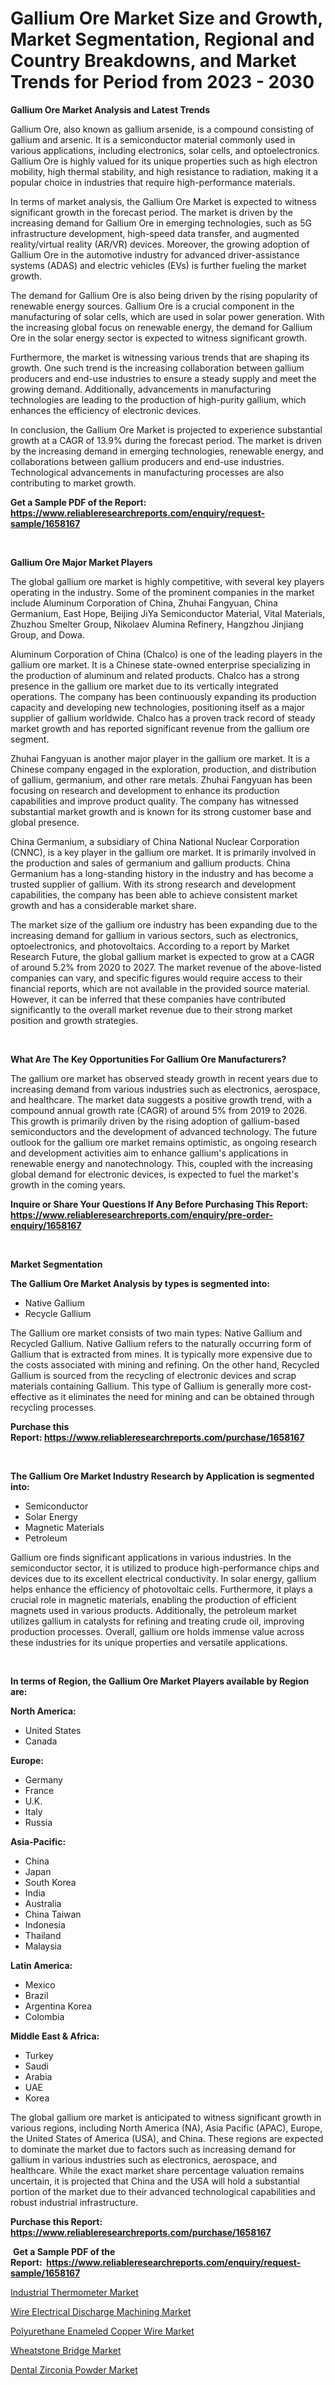 <p><h1>Gallium Ore Market Size and Growth, Market Segmentation, Regional and Country Breakdowns, and Market Trends for Period from 2023 -  2030</h1></p><p><strong>Gallium Ore Market Analysis and Latest Trends</strong></p>
<p><p>Gallium Ore, also known as gallium arsenide, is a compound consisting of gallium and arsenic. It is a semiconductor material commonly used in various applications, including electronics, solar cells, and optoelectronics. Gallium Ore is highly valued for its unique properties such as high electron mobility, high thermal stability, and high resistance to radiation, making it a popular choice in industries that require high-performance materials.</p><p>In terms of market analysis, the Gallium Ore Market is expected to witness significant growth in the forecast period. The market is driven by the increasing demand for Gallium Ore in emerging technologies, such as 5G infrastructure development, high-speed data transfer, and augmented reality/virtual reality (AR/VR) devices. Moreover, the growing adoption of Gallium Ore in the automotive industry for advanced driver-assistance systems (ADAS) and electric vehicles (EVs) is further fueling the market growth.</p><p>The demand for Gallium Ore is also being driven by the rising popularity of renewable energy sources. Gallium Ore is a crucial component in the manufacturing of solar cells, which are used in solar power generation. With the increasing global focus on renewable energy, the demand for Gallium Ore in the solar energy sector is expected to witness significant growth.</p><p>Furthermore, the market is witnessing various trends that are shaping its growth. One such trend is the increasing collaboration between gallium producers and end-use industries to ensure a steady supply and meet the growing demand. Additionally, advancements in manufacturing technologies are leading to the production of high-purity gallium, which enhances the efficiency of electronic devices.</p><p>In conclusion, the Gallium Ore Market is projected to experience substantial growth at a CAGR of 13.9% during the forecast period. The market is driven by the increasing demand in emerging technologies, renewable energy, and collaborations between gallium producers and end-use industries. Technological advancements in manufacturing processes are also contributing to market growth.</p></p>
<p><strong>Get a Sample PDF of the Report:&nbsp; <a href="https://www.reliableresearchreports.com/enquiry/request-sample/1658167">https://www.reliableresearchreports.com/enquiry/request-sample/1658167</a></strong></p>
<p>&nbsp;</p>
<p><strong>Gallium Ore Major Market Players</strong></p>
<p><p>The global gallium ore market is highly competitive, with several key players operating in the industry. Some of the prominent companies in the market include Aluminum Corporation of China, Zhuhai Fangyuan, China Germanium, East Hope, Beijing JiYa Semiconductor Material, Vital Materials, Zhuzhou Smelter Group, Nikolaev Alumina Refinery, Hangzhou Jinjiang Group, and Dowa.</p><p>Aluminum Corporation of China (Chalco) is one of the leading players in the gallium ore market. It is a Chinese state-owned enterprise specializing in the production of aluminum and related products. Chalco has a strong presence in the gallium ore market due to its vertically integrated operations. The company has been continuously expanding its production capacity and developing new technologies, positioning itself as a major supplier of gallium worldwide. Chalco has a proven track record of steady market growth and has reported significant revenue from the gallium ore segment.</p><p>Zhuhai Fangyuan is another major player in the gallium ore market. It is a Chinese company engaged in the exploration, production, and distribution of gallium, germanium, and other rare metals. Zhuhai Fangyuan has been focusing on research and development to enhance its production capabilities and improve product quality. The company has witnessed substantial market growth and is known for its strong customer base and global presence.</p><p>China Germanium, a subsidiary of China National Nuclear Corporation (CNNC), is a key player in the gallium ore market. It is primarily involved in the production and sales of germanium and gallium products. China Germanium has a long-standing history in the industry and has become a trusted supplier of gallium. With its strong research and development capabilities, the company has been able to achieve consistent market growth and has a considerable market share.</p><p>The market size of the gallium ore industry has been expanding due to the increasing demand for gallium in various sectors, such as electronics, optoelectronics, and photovoltaics. According to a report by Market Research Future, the global gallium market is expected to grow at a CAGR of around 5.2% from 2020 to 2027. The market revenue of the above-listed companies can vary, and specific figures would require access to their financial reports, which are not available in the provided source material. However, it can be inferred that these companies have contributed significantly to the overall market revenue due to their strong market position and growth strategies.</p></p>
<p>&nbsp;</p>
<p><strong>What Are The Key Opportunities For Gallium Ore Manufacturers?</strong></p>
<p><p>The gallium ore market has observed steady growth in recent years due to increasing demand from various industries such as electronics, aerospace, and healthcare. The market data suggests a positive growth trend, with a compound annual growth rate (CAGR) of around 5% from 2019 to 2026. This growth is primarily driven by the rising adoption of gallium-based semiconductors and the development of advanced technology. The future outlook for the gallium ore market remains optimistic, as ongoing research and development activities aim to enhance gallium's applications in renewable energy and nanotechnology. This, coupled with the increasing global demand for electronic devices, is expected to fuel the market's growth in the coming years.</p></p>
<p><strong>Inquire or Share Your Questions If Any Before Purchasing This Report: <a href="https://www.reliableresearchreports.com/enquiry/pre-order-enquiry/1658167">https://www.reliableresearchreports.com/enquiry/pre-order-enquiry/1658167</a></strong></p>
<p>&nbsp;</p>
<p><strong>Market Segmentation</strong></p>
<p><strong>The Gallium Ore Market Analysis by types is segmented into:</strong></p>
<p><ul><li>Native Gallium</li><li>Recycle Gallium</li></ul></p>
<p><p>The Gallium ore market consists of two main types: Native Gallium and Recycled Gallium. Native Gallium refers to the naturally occurring form of Gallium that is extracted from mines. It is typically more expensive due to the costs associated with mining and refining. On the other hand, Recycled Gallium is sourced from the recycling of electronic devices and scrap materials containing Gallium. This type of Gallium is generally more cost-effective as it eliminates the need for mining and can be obtained through recycling processes.</p></p>
<p><strong>Purchase this Report:&nbsp;<a href="https://www.reliableresearchreports.com/purchase/1658167">https://www.reliableresearchreports.com/purchase/1658167</a></strong></p>
<p>&nbsp;</p>
<p><strong>The Gallium Ore Market Industry Research by Application is segmented into:</strong></p>
<p><ul><li>Semiconductor</li><li>Solar Energy</li><li>Magnetic Materials</li><li>Petroleum</li></ul></p>
<p><p>Gallium ore finds significant applications in various industries. In the semiconductor sector, it is utilized to produce high-performance chips and devices due to its excellent electrical conductivity. In solar energy, gallium helps enhance the efficiency of photovoltaic cells. Furthermore, it plays a crucial role in magnetic materials, enabling the production of efficient magnets used in various products. Additionally, the petroleum market utilizes gallium in catalysts for refining and treating crude oil, improving production processes. Overall, gallium ore holds immense value across these industries for its unique properties and versatile applications.</p></p>
<p>&nbsp;</p>
<p><strong>In terms of Region, the Gallium Ore Market Players available by Region are:</strong></p>
<p>
    <p> <strong> North America: </strong>
        <ul>
            <li>United States</li>
            <li>Canada</li>
        </ul>
        </p> 
    <p> <strong> Europe: </strong>
        <ul>
            <li>Germany</li>
            <li>France</li>
            <li>U.K.</li>
            <li>Italy</li>
            <li>Russia</li>
        </ul>
        </p> 
    <p> <strong> Asia-Pacific: </strong>
        <ul>
            <li>China</li>
            <li>Japan</li>
            <li>South Korea</li>
            <li>India</li>
            <li>Australia</li>
            <li>China Taiwan</li>
            <li>Indonesia</li>
            <li>Thailand</li>
            <li>Malaysia</li>
        </ul>
        </p> 
    <p> <strong> Latin America: </strong>
        <ul>
            <li>Mexico</li>
            <li>Brazil</li>
            <li>Argentina Korea</li>
            <li>Colombia</li>
        </ul>
        </p> 
    <p> <strong> Middle East & Africa: </strong>
        <ul>
            <li>Turkey</li>
            <li>Saudi</li>
            <li>Arabia</li>
            <li>UAE</li>
            <li>Korea</li>
        </ul>
    </p>
    </p>
<p><p>The global gallium ore market is anticipated to witness significant growth in various regions, including North America (NA), Asia Pacific (APAC), Europe, the United States of America (USA), and China. These regions are expected to dominate the market due to factors such as increasing demand for gallium in various industries such as electronics, aerospace, and healthcare. While the exact market share percentage valuation remains uncertain, it is projected that China and the USA will hold a substantial portion of the market due to their advanced technological capabilities and robust industrial infrastructure.</p></p>
<p><strong>Purchase this Report: <a href="https://www.reliableresearchreports.com/purchase/1658167">https://www.reliableresearchreports.com/purchase/1658167</a></strong></p>
<p>&nbsp;<strong>Get a Sample PDF of the Report:&nbsp;&nbsp;<a href="https://www.reliableresearchreports.com/enquiry/request-sample/1658167">https://www.reliableresearchreports.com/enquiry/request-sample/1658167</a></strong></p>
<p><strong></strong></p>
<p><p><a href="https://medium.com/@darianswift1922/industrial-thermometer-market-furnishes-information-on-market-share-market-trends-and-market-de0143580799">Industrial Thermometer Market</a></p><p><a href="https://medium.com/@zolajenkins1966/wire-electrical-discharge-machining-market-outlook-industry-overview-and-forecast-2023-to-2030-293e2c573e42">Wire Electrical Discharge Machining Market</a></p><p><a href="https://github.com/jonneygiverf/Market-Research-Report-List-1/blob/main/polyurethane-enameled-copper-wire-market.md">Polyurethane Enameled Copper Wire Market</a></p><p><a href="https://medium.com/@angelageorge32/wheatstone-bridge-market-trends-forecast-and-competitive-analysis-to-2030-ecbb9753a5a1">Wheatstone Bridge Market</a></p><p><a href="https://github.com/prosalinda88/Market-Research-Report-List-1/blob/main/dental-zirconia-powder-market.md">Dental Zirconia Powder Market</a></p></p>